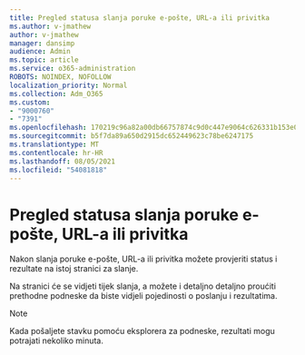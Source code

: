 ```yaml
---
title: Pregled statusa slanja poruke e-pošte, URL-a ili privitka
ms.author: v-jmathew
author: v-jmathew
manager: dansimp
audience: Admin
ms.topic: article
ms.service: o365-administration
ROBOTS: NOINDEX, NOFOLLOW
localization_priority: Normal
ms.collection: Adm_O365
ms.custom:
- "9000760"
- "7391"
ms.openlocfilehash: 170219c96a82a00db66757874c9d0c447e9064c626331b153e070ad9010f7e7b
ms.sourcegitcommit: b5f7da89a650d2915dc652449623c78be6247175
ms.translationtype: MT
ms.contentlocale: hr-HR
ms.lasthandoff: 08/05/2021
ms.locfileid: "54081818"
---
```

# <a name="review-the-status-of-an-email-url-or-attachment-submission"></a>Pregled statusa slanja poruke e-pošte, URL-a ili privitka

Nakon slanja poruke e-pošte, URL-a ili privitka možete provjeriti status i rezultate na istoj stranici za slanje.

Na stranici će se vidjeti tijek slanja, a možete i detaljno detaljno proućiti prethodne podneske da biste vidjeli pojedinosti o poslanju i rezultatima.

> [!NOTE]
> Kada pošaljete stavku pomoću eksplorera za podneske, rezultati mogu potrajati nekoliko minuta.
